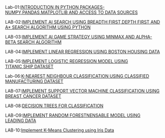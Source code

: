 Lab-01:[INTRODUCTION IN PYTHON PACKAGES-NUMPY,PANDAS,MATPLOTLIB AND ACCESS TO DATA SOURCES](https://github.com/Akshayasaisirivolu/AIML./blob/main/lab_01.ipynb)

LAB-02:[IMPLEMENT AI SEARCH USING BREADTH FIRST,DEPTH FIRST AND A* SEARCH ALGORITHM USING PYTHON](https://github.com/Akshayasaisirivolu/AIML./blob/main/lab_02.ipynb)

LAB-03:[IMPLEMENT AI GAME STRATEGY USING MINMAX AND ALPHA-BETA SEARCH ALGORITHM](https://github.com/Akshayasaisirivolu/AIML./blob/main/Lab_03.ipynb)

LAB-04:[IMPLEMENT LINEAR REGRESSION USING BOSTON HOUSING DATA](https://github.com/Akshayasaisirivolu/AIML./blob/main/lab_04.ipynb)

LAB-05:[IMPLEMENT LOGISTIC REGRESSION MODEL USING TITANIC SHIP DATASET](https://github.com/Akshayasaisirivolu/AIML./blob/main/lab_05.ipynb)

Lab-06:[K-NEAREST NEIGHBOUR CLASSIFICATION USING CLASSIFIED MANUFACTURING DATASET](https://github.com/Akshayasaisirivolu/AIML./blob/main/LAB_06.ipynb)

LAB-07:[IMPLEMENT SUPPORT VECTOR MACHINE CLASSIFICATION USING BREAST CANCER DATASET](https://github.com/Akshayasaisirivolu/AIML./blob/main/lab_07.ipynb)

LAB-08:[DECISION TREES FOR CLASSIFICATION](https://github.com/Akshayasaisirivolu/AIML./blob/main/lab_08.ipynb)

LAB-O9:[IMPLEMENT RANDOM FORESTNENSABLE MODEL USING LEADING DATA](https://github.com/Akshayasaisirivolu/AIML./blob/main/lab_09.ipynb)

LAB-10:[Implement K-Means Clustering using Iris Data](https://github.com/Akshayasaisirivolu/AIML./blob/main/LAB_10.ipynb)
